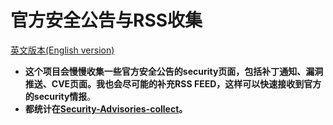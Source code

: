 # 官方安全公告与RSS收集

[英文版本(English version)](README_EN.md)

* **这个项目会慢慢收集一些官方安全公告的security页面，包括补丁通知、漏洞推送、CVE页面。我也会尽可能的补充RSS FEED，这样可以快速接收到官方的security情报**。
* **都统计在[Security-Advisories-collect](Security-Advisories-collect.md)。**

